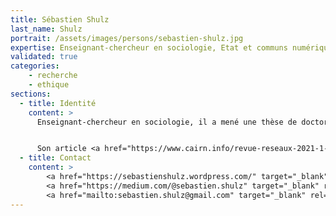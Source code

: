 ```yaml
---
title: Sébastien Shulz
last_name: Shulz
portrait: /assets/images/persons/sebastien-shulz.jpg
expertise: Enseignant-chercheur en sociologie, Etat et communs numériques
validated: true
categories:
    - recherche
    - ethique
sections:
  - title: Identité
    content: >
      Enseignant-chercheur en sociologie, il a mené une thèse de doctorat à l’Université Paris-Ouest sur l’étude du mouvement réformateur qui cherche depuis une dizaine d’années à transformer les États par les communs numériques. Il est actuellement post-doctorant à l’Université Paris-Nanterre.


      Son article <a href="https://www.cairn.info/revue-reseaux-2021-1-page-151.htm" target="_blank" rel="noreferrer">De l’adoption au rejet d’un commun numérique pour transformer la frontière entre État et citoyens</a> publié dans la Revue Réseaux a été écrit dans le cadre de sa thèse.
  - title: Contact
    content: >
        <a href="https://sebastienshulz.wordpress.com/" target="_blank" rel="noreferrer">Blog</a> –
        <a href="https://medium.com/@sebastien.shulz" target="_blank" rel="noreferrer">Medium</a> –
        <a href="mailto:sebastien.shulz@gmail.com" target="_blank" rel="noreferrer">Mail</a>
---
```

